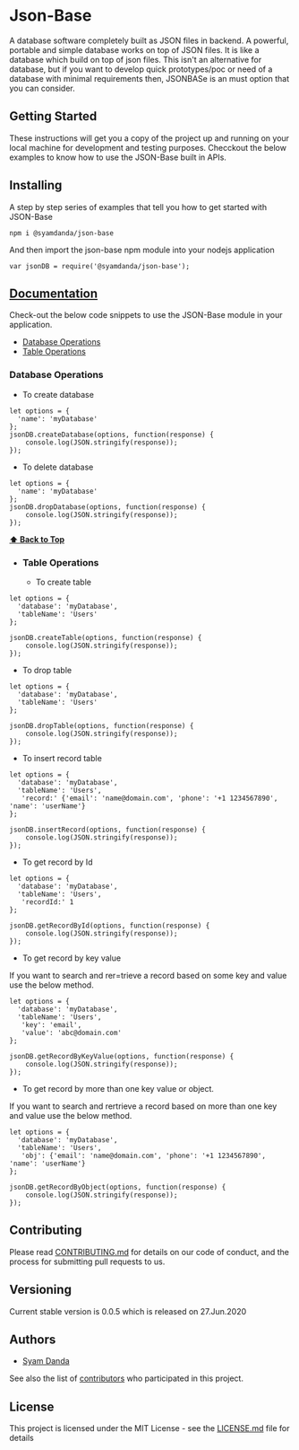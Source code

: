 # Json-Base

A database software completely built as JSON files in backend. A powerful, portable and simple database works on top of JSON files.
It is like a database which build on top of json files. This isn't an alternative for database, but if you want to develop quick prototypes/poc or need of a database with minimal requirements then, JSONBASe is an must option that you can consider.

## Getting Started

These instructions will get you a copy of the project up and running on your local machine for development and testing purposes. Checckout the below examples to know how to use the JSON-Base built in APIs.

## Installing

A step by step series of examples that tell you how to get started with JSON-Base

```
npm i @syamdanda/json-base
```

And then import the json-base npm module into your nodejs application

```
var jsonDB = require('@syamdanda/json-base');
```

## [Documentation](#documentation)

Check-out the below code snippets to use the JSON-Base module in your application.

  - [Database Operations](#database-operations)
  - [Table Operations](#table-operations)

### Database Operations

* To create database

```
let options = {
  'name': 'myDatabase'
};
jsonDB.createDatabase(options, function(response) {
	console.log(JSON.stringify(response));
});
```

* To delete database

```
let options = {
  'name': 'myDatabase'
};
jsonDB.dropDatabase(options, function(response) {
	console.log(JSON.stringify(response));
});
```

**[⬆ Back to Top](#documentation)**

* ### Table Operations 
  * To create table

```
let options = {
  'database': 'myDatabase',
  'tableName': 'Users'
};

jsonDB.createTable(options, function(response) {
	console.log(JSON.stringify(response));
});
```

  * To drop table

```
let options = {
  'database': 'myDatabase',
  'tableName': 'Users'
};

jsonDB.dropTable(options, function(response) {
	console.log(JSON.stringify(response));
});
```

  * To insert record table

```
let options = {
  'database': 'myDatabase',
  'tableName': 'Users',
   'record:' {'email': 'name@domain.com', 'phone': '+1 1234567890', 'name': 'userName'}
};

jsonDB.insertRecord(options, function(response) {
	console.log(JSON.stringify(response));
});
```

  * To get record by Id

```
let options = {
  'database': 'myDatabase',
  'tableName': 'Users',
   'recordId:' 1
};

jsonDB.getRecordById(options, function(response) {
	console.log(JSON.stringify(response));
});
```

  * To get record by key value
  
  If you want to search and rer=trieve a record based on some key and value use the below method.

```
let options = {
  'database': 'myDatabase',
  'tableName': 'Users',
   'key': 'email', 
   'value': 'abc@domain.com'
};

jsonDB.getRecordByKeyValue(options, function(response) {
	console.log(JSON.stringify(response));
});
```

 * To get record by more than one key value or object.
  
  If you want to search and rertrieve a record based on more than one key and value use the below method.

```
let options = {
  'database': 'myDatabase',
  'tableName': 'Users',
   'obj': {'email': 'name@domain.com', 'phone': '+1 1234567890', 'name': 'userName'}
};

jsonDB.getRecordByObject(options, function(response) {
	console.log(JSON.stringify(response));
});
```

## Contributing

Please read [CONTRIBUTING.md](#) for details on our code of conduct, and the process for submitting pull requests to us.

## Versioning

Current stable version is 0.0.5 which is released on 27.Jun.2020

## Authors

* [Syam Danda](https://github.com/syamdanda)

See also the list of [contributors](https://github.com/Devs-Garden/jsonbase/contributors) who participated in this project.

## License

This project is licensed under the MIT License - see the [LICENSE.md](LICENSE.md) file for details
